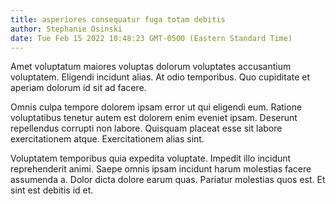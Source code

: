 ```yaml
---
title: asperiores consequatur fuga totam debitis
author: Stephanie Osinski
date: Tue Feb 15 2022 10:48:23 GMT-0500 (Eastern Standard Time)
---
```

Amet voluptatum maiores voluptas dolorum voluptates accusantium voluptatem. Eligendi incidunt alias. At odio temporibus. Quo cupiditate et aperiam dolorum id sit ad facere.

 Omnis culpa tempore dolorem ipsam error ut qui eligendi eum. Ratione voluptatibus tenetur autem est dolorem enim eveniet ipsam. Deserunt repellendus corrupti non labore. Quisquam placeat esse sit labore exercitationem atque. Exercitationem alias sint.

 Voluptatem temporibus quia expedita voluptate. Impedit illo incidunt reprehenderit animi. Saepe omnis ipsam incidunt harum molestias facere assumenda a. Dolor dicta dolore earum quas. Pariatur molestias quos est. Et sint est debitis id et.